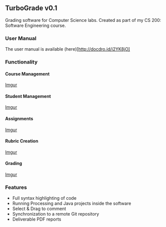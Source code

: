 ## TurboGrade v0.1
Grading software for Computer Science labs. Created as part of my CS 200: Software Engineering course.

### User Manual

The user manual is available (here)[http://docdro.id/i2YK8jO]

### Functionality

#### Course Management

[Imgur](http://i.imgur.com/Y9yKlNu.gifv)

#### Student Management

[Imgur](http://i.imgur.com/LOdtXDv.gifv)

#### Assignments

[Imgur](http://i.imgur.com/EBBB98D.gifv)

#### Rubric Creation

[Imgur](http://i.imgur.com/DsYzJwB.gifv)

#### Grading
[Imgur](http://i.imgur.com/5ajKEwX.gifv)

### Features

- Full syntax highlighting of code
- Running Processing and Java projects inside the software
- Select & Drag to comment
- Synchronization to a remote Git repository
- Deliverable PDF reports
